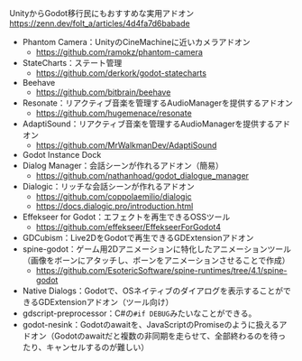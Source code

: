 
UnityからGodot移行民にもおすすめな実用アドオン
https://zenn.dev/folt_a/articles/4d4fa7d6babade

- Phantom Camera：UnityのCineMachineに近いカメラアドオン
	- https://github.com/ramokz/phantom-camera
- StateCharts：ステート管理
	- https://github.com/derkork/godot-statecharts
- Beehave
	- https://github.com/bitbrain/beehave
- Resonate：リアクティブ音楽を管理するAudioManagerを提供するアドオン
	- https://github.com/hugemenace/resonate
- AdaptiSound：リアクティブ音楽を管理するAudioManagerを提供するアドオン
	- https://github.com/MrWalkmanDev/AdaptiSound
- Godot Instance Dock
- Dialog Manager：会話シーンが作れるアドオン（簡易）
	- https://github.com/nathanhoad/godot_dialogue_manager
- Dialogic：リッチな会話シーンが作れるアドオン
	- https://github.com/coppolaemilio/dialogic
	- https://docs.dialogic.pro/introduction.html
- Effekseer for Godot：エフェクトを再生できるOSSツール
	- https://github.com/effekseer/EffekseerForGodot4
- GDCubism：Live2DをGodotで再生できるGDExtensionアドオン
- spine-godot：ゲーム用2Dアニメーションに特化したアニメーションツール（画像をボーンにアタッチし、ボーンをアニメーションさせることで作成）
	- https://github.com/EsotericSoftware/spine-runtimes/tree/4.1/spine-godot
- Native Dialogs：Godotで、OSネイティブのダイアログを表示することができるGDExtensionアドオン（ツール向け）
- gdscript-preprocessor：C#の`#if DEBUG`みたいなことができる。
- godot-nesink：Godotのawaitを、JavaScriptのPromiseのように扱えるアドオン（Godotのawaitだと複数の非同期を走らせて、全部終わるのを待ったり、キャンセルするのが難しい）




